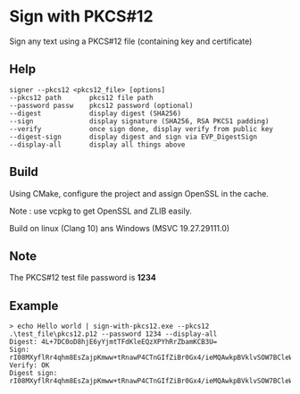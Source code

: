 # Sign with PKCS#12
Sign any text using a PKCS#12 file (containing key and certificate)

## Help
```
signer --pkcs12 <pkcs12_file> [options]
--pkcs12 path       pkcs12 file path
--password passw    pkcs12 password (optional)
--digest            display digest (SHA256)
--sign              display signature (SHA256, RSA PKCS1 padding)
--verify            once sign done, display verify from public key
--digest-sign       display digest and sign via EVP_DigestSign
--display-all       display all things above
```

## Build

Using CMake, configure the project and assign OpenSSL in the cache. 

Note : use vcpkg to get OpenSSL and ZLIB easily.

Build on linux (Clang 10) ans Windows (MSVC 19.27.29111.0)

## Note

The PKCS#12 test file password is **1234**

## Example 
```
> echo Hello world | sign-with-pkcs12.exe --pkcs12 .\test_file\pkcs12.p12 --password 1234 --display-all
Digest: 4L+7DC0oD8hjE6yYjmtTFdKleEQzXPYhRrZbamKCB3U=
Sign: rI08MXyflRr4qhm8EsZajpKmww+tRnawP4CTnGIfZiBr0Gx4/ieMQAwkpBVklvSOW7BCleWuFio+6rkX/0VNVBtIl07JbPuKOdorQ8pDWOLB59YGcWEx8R1ni3UEUPUIXiywR4qeqyFoSXFu48ABw8liBlJS6s+3CmNf7KH9O2+/Rwr3LcSi9EB3ZBimBB/DvObW0PU6OkbVc0yOOikQ3kBJOydmNAzBZCdO9AzuqOqkiS9iyUZWr9h3adWr9Q9VDvoqS48fP6B47Hthw7XrCqO1fiwGiT2RwdEjMs8WT2b360sfiMGgeE35IgOzboq2bvGvBtyoSlUZfI8pKQwGXw==
Verify: OK
Digest sign: rI08MXyflRr4qhm8EsZajpKmww+tRnawP4CTnGIfZiBr0Gx4/ieMQAwkpBVklvSOW7BCleWuFio+6rkX/0VNVBtIl07JbPuKOdorQ8pDWOLB59YGcWEx8R1ni3UEUPUIXiywR4qeqyFoSXFu48ABw8liBlJS6s+3CmNf7KH9O2+/Rwr3LcSi9EB3ZBimBB/DvObW0PU6OkbVc0yOOikQ3kBJOydmNAzBZCdO9AzuqOqkiS9iyUZWr9h3adWr9Q9VDvoqS48fP6B47Hthw7XrCqO1fiwGiT2RwdEjMs8WT2b360sfiMGgeE35IgOzboq2bvGvBtyoSlUZfI8pKQwGXw==
```
